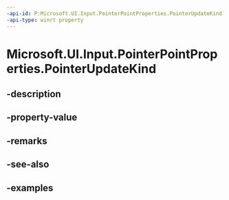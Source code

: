 ```yaml
---
-api-id: P:Microsoft.UI.Input.PointerPointProperties.PointerUpdateKind
-api-type: winrt property
---
```


# Microsoft.UI.Input.PointerPointProperties.PointerUpdateKind

<!--
public Microsoft.UI.Input.PointerUpdateKind PointerUpdateKind { get; }
-->

## -description

## -property-value

## -remarks

## -see-also

## -examples

